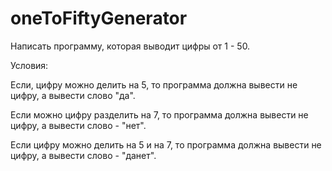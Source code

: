 # oneToFiftyGenerator


Написать программу, которая выводит цифры от 1 - 50.

Условия:
<p>Если, цифру можно делить на 5, то программа должна вывести не цифру, а вывести слово "да".</p>
<p>Если можно цифру разделить на 7, то программа должна вывести не цифру, а вывести слово - "нет".</p>
<p>Если цифру можно делить на 5 и на 7, то программа должна вывести не цифру, а вывести слово - "данет".</p>
